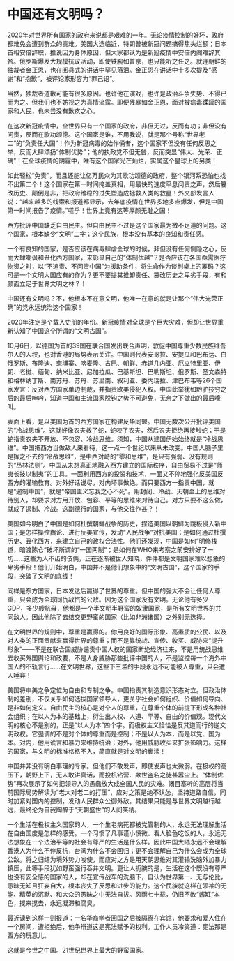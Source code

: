 
# 中国还有文明吗？

2020年对世界所有国家的政府来说都是艰难的一年。无论疫情控制的好坏，政府都难免会遭到群众的责难。美国大选临近，特朗普被新冠问题搞得焦头烂额；日本首相安倍辞职，推说因为身体原因，但大家都认为是新冠疫情中安倍内阁难辞其咎。俄罗斯爆发大规模抗议活动，即使铁腕如普京，也只能听之任之。就连朝鲜的独裁者金正恩，也在阅兵式的讲话中罕见落泪。金正恩在讲话中十多次提及“感谢”和“抱歉”，被评论家形容为“罪己诏”。

当然，独裁者道歉可能有很多原因。也许他在演戏，也许是政治斗争失势、不得已而为之。但我们也不妨视之为真情流露。即便残暴如金正恩，面对被病毒蹂躏的国家和人民，也未尝没有歉疚之心。

在这次新冠疫情中，全世界只有一个国家的政府，非但无过，反而有功；非但没有问责，反而在歌功颂德。这个国家是谁，不用我说，就是那个号称“世界老二”的“负责任大国”！作为新冠病毒的始作俑者，这个国家不但没有任何反思之举，反而大肆颂扬“体制优势”；他的执政党不但无咎，反而突显“伟大、光荣、正确”！在全球疫情的阴霾中，唯有这个国家光芒灿烂，实属这个星球上的另类！

如此轻松“免责”，而且还能让亿万民众为其歌功颂德的政府，整个银河系恐怕也找不出第二个！这个国家在第一时间掩盖真相，用最快的速度平息问责之声，然后篡改历史、颠倒是非，把政府维稳的过失塑造成拯救人类的救星！外交部发言人说：“越来越多的线索和报道都显示，去年底疫情在世界多地多点爆发，但是中国第一时间报告了疫情。”嗟乎！世界上竟有这等厚颜无耻之国！

西方批评中国缺乏自由民主。但自由民主不过是这个国家最为微不足道的问题。这个国家，根本缺少“文明”二字；这个民族，根本没有基本的良知和责任感。

一个有良知的国家，是否应该在病毒肆虐全球的时候，非但没有任何恻隐之心，反而大肆嘲讽和丑化西方国家，来彰显自己的“体制优越”？是否应该在各国亟需医疗物资之时，以“不追责、不问责中国”为援助条件，将生命作为谈判桌上的筹码？这可是一个文明大国应有的作为？更不要提其推卸责任、篡改历史之卑劣手段，有和颜面立足于世界文明之林？！

中国还有文明吗？不，他根本不在意文明，他唯一在意的就是让那个“伟大光荣正确”的党永远统治这个国家！

2020年注定是个载入史册的年份。新冠疫情对全球是个巨大灾难，但却让世界重新认知了中国这个所谓的“文明古国”。

10月6日，以德国为首的39国在联合国发出联合声明，敦促中国尊重少数民族维吾尔人的人权，也对香港的局势表示关注。中国则代表安哥拉、安提瓜和巴布达、白俄罗斯、布隆迪、柬埔寨、喀麦隆、古巴、朝鲜、赤道几内亚、厄立特里亚、伊朗、老挝、缅甸、纳米比亚、尼加拉瓜、巴基斯坦、巴勒斯坦、俄罗斯、圣文森特和格林纳丁斯、南苏丹、苏丹、苏里南、叙利亚、委内瑞拉、津巴布韦等26个国家发言：反对西方国家单边制裁，并指责欧美侵犯人权。中国此举犹如黔驴技穷之后的最后呻吟，知道中国和主流国家脱钩之势不可避免，无奈之下做出的最后嚎叫。

表面上看，是以美国为首的西方国家在构建反华同盟。中国无数次公开批评美国的“冷战思维”。这就好像农夫救了蛇，蛇咬了农夫，然后农夫拒绝再接触蛇；于是蛇指责农夫不开放、不包容、冷战思维。须知，中国从建国伊始始终就是“冷战思维”。中国把西方当做敌人来看待，这一点一个世纪以来从未改变。中国人脑子里是挥之不去的“冷战思维”，是中西对峙的“零和思维”，是只有强弱、没有规则的“丛林法则”。中国从未想真正地融入西方建立的国际秩序，自由贸易不过是“师夷长技以制夷”的工具。一面利用西方的投资和技术，一面又不停地强化反美国反西方的灌输教育。对外好话说尽，对内坏事做绝。而只要西方一指责中国，就是“遏制中国”，就是“帝国主义忘我之心不死”。用封闭、冷战、天朝至上的思维对待别人，却要求对方用开放、包容、平等的思维来对待自己。对方只要不这么做，就成了遏制、冷战。这副德行的国家，与他交往作甚？！

美国如今明白了中国是如何杜撰朝鲜战争的历史，捏造美国以朝鲜为跳板侵入新中国；是怎样操控舆论、进行反美宣传，发动“人民战争”对抗美国；是如何通过杜撰历史、丑化西方，来建立自己的政权合法性。他们还发现，中国是如何“明修栈道，暗渡陈仓”破坏所谓的“一国两制”；是如何在WHO来考察之前安排好了一切……这些为人不齿的伎俩，正在逐渐被世人知晓，件件都是文明国家难以想象的卑劣手段！他们开始明白，中国并不是他们想象中的“文明古国”，这个国家的手段，突破了文明的底线！

同样是东方国家，日本发达后赢得了世界的尊重。但中国的强大不会让任何人尊重，只会成为全球同仇敌忾的公敌。因为这个国家没有文明。无论他有多少GDP，多少艘航母，他都是一个半文明半野蛮的奴隶国家，是所有文明世界的共同敌人。因此他除了去结交更野蛮的国家（比如非洲诸国）之外别无选择。

在文明世界的规则中，尊重是赢得的。你用良好的国际形象、高素质的公民、以及对人类的正面贡献来赢得世界的尊重；而不是靠统战、宣传、收买、威胁来“提升形象”——不是在联合国威胁谴责中国人权的国家断绝经济往来，不是用统战思维去收买外国舆论和政要，不是人身威胁那些批评中国的人，不是监控每一个海外中国人的不轨言行……在文明世界，这些下三滥的手段永远不可能被人尊重，只会遭人唾弃！

美国将中美之争定位为自由和专制之争。中国指责其制造意识形态对立。但政治体制的差别，不仅关乎如何选拔国家领导人，更关乎社会如何组织、价值如何导向、是非如何定义。自由民主的核心是对个人的尊重，在尊重个体的前提下形成各种社会组织；在以人为本的基础上，衍生出人权、人道、平等、自由的价值观。现代文明的核心不是别的，正是“以人为本”四个字。而极权主义恰恰是反其道而行的逆文明政权。它强调的不是对个体的尊重而是控制；不是以人为本，而是以党、国为本。对内，他用谎言和暴力来维持统治；对外，他用威胁收买来扩张影响力。这样的国家，与文明的标准格格不入，简直就是对文明的亵渎！

中国并非没有明白事理的专家。但他们不敢发声，即使发声也太微弱。在极权的高压下，朝野上下，无人敢讲真话，而投机钻营、欺世盗名之徒甚嚣尘上。“体制优势”再次展示了如何把领导人的愚蠢放大成全国人民的灾难。闭目塞听的高层将当前国际局势解读为“老大对老二的打压”，应对之策是绝不认怂，坚持道路自信，同时加紧对国内的控制，发动人民群众公御外敌。其结果只能是与世界文明越行越远，最终沦为自我陶醉于“天朝盛世”的人间笑柄。

一个生活在极权主义国家的人，一个生老病死都被党管制的人，永远无法理解生活在自由国度是怎样的感受。一个习惯了凡事谨小慎微、看人脸色吃饭的人，永远无法想象在一个法治平等的社会有尊严的生活是什么样。因此中国大陆永远不会理解香港人为什么不停反抗，台湾为什么不会回归；更不会理解自己为什么会成为全球公敌。将之归结为境外势力唆使，而应对之方是用天朝思维对其灌输洗脑外加暴力镇压，此等手段犹如野蛮强行吞并文明。更让人扼腕的是，生活在这个既没有尊严也没有安全感的国家的人，却在宣传战车的洗脑下，自认为世界第一、无与伦比，愚昧无知且狂妄自大，根本丧失了反思和进步的能力。这个民族就这样在领袖的无能、精英的沉默、和大众的愚昧之中无法自拔。风雨七十载，仍旧不改“酱缸”本色，搅来搅去，永远凝滞和腐臭。

最近读到这样一则报道：一名华裔学者回国之后被隔离在宾馆，他要求和爱人住在一个房间，遭拒绝后，他争辩道这是宪法赋予的权利。工作人员冷笑道：宪法那是西方的玩意儿。

这就是今世之中国。21世纪世界上最大的野蛮国家。
